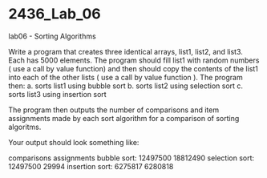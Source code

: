 # 2436_Lab_06

lab06 - Sorting Algorithms

Write a program that creates three identical arrays, list1, list2, and list3. Each has 5000 elements. The program should fill list1 with random numbers ( use a call by value function) and then should copy the contents of the list1 into each of the other lists ( use a call by value function ). The program then:
a. sorts list1 using bubble sort
b. sorts list2 using selection sort
c. sorts list3 using insertion sort

The program then outputs the number of comparisons and item assignments made by each sort algorithm for a comparison of sorting algoritms.

Your output should look something like:

comparisons assignments
bubble sort: 12497500    18812490
selection sort: 12497500 29994
insertion sort: 6275817   6280818

